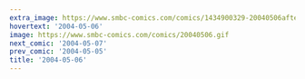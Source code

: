 ```yaml
---
extra_image: https://www.smbc-comics.com/comics/1434900329-20040506after.png
hovertext: '2004-05-06'
image: https://www.smbc-comics.com/comics/20040506.gif
next_comic: '2004-05-07'
prev_comic: '2004-05-05'
title: '2004-05-06'
---
```


